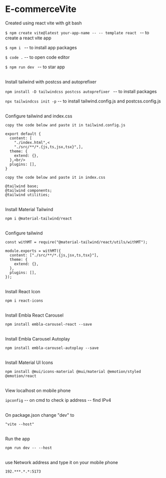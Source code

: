 # E-commerceVite

Created using react vite with git bash<br/>

`$ npm create vite@latest your-app-name -- -- template react `
-- to create a react vite app<br/>

`$ npm i `
-- to install app packages<br/>

`$ code .`
-- to open code editor<br/>

`$ npm run dev `
-- to star app<br/>

<br/>
Install tailwind with postcss and autoprefixer <br/>

`npm install -D tailwindcss postcss autoprefixer `
-- to install packages<br/>

`npx tailwindcss init -p`
-- to install tailwind.config.js and postcss.config.js<br/>

<br/>
Configure tailwind and index.css<br/>

`copy the code below and paste it in tailwind.config.js`

```/** @type {import('tailwindcss').Config} *
export default {
  content: [
    "./index.html",<
    "./src/**/*.{js,ts,jsx,tsx}",],
  theme: {
    extend: {},
  },<br/>
  plugins: [],
}
```

`copy the code below and paste it in index.css`

```
@tailwind base;
@tailwind components;
@tailwind utilities;
```

<br/>
Install Material Tailwind<br/>

`npm i @material-tailwind/react`

<br/>
Configure tailwind

```
const withMT = require("@material-tailwind/react/utils/withMT");

module.exports = withMT({
  content: ["./src/**/*.{js,jsx,ts,tsx}"],
  theme: {
    extend: {},
  },
  plugins: [],
});
```

<br/>
Install React Icon<br/>

`npm i react-icons`

<br/>
Install Embla React Carousel<br/>

`npm install embla-carousel-react --save`

<br/>
Install Embla Carousel Autoplay<br/>

`npm install embla-carousel-autoplay --save`

<br/>
Install Material UI Icons<br/>

`npm install @mui/icons-material @mui/material @emotion/styled @emotion/react`

<br/>
View localhost on mobile phone<br/>

`ipconfig`
-- on cmd to check ip address
-- find IPv4

<br/>
On package.json change "dev" to<br/>

`"vite --host"`

<br/>
Run the app<br/>

`npm run dev -- --host`

<br/>
use Network address and type it on your mobile phone<br/>

`192.***.*.*:5173`
